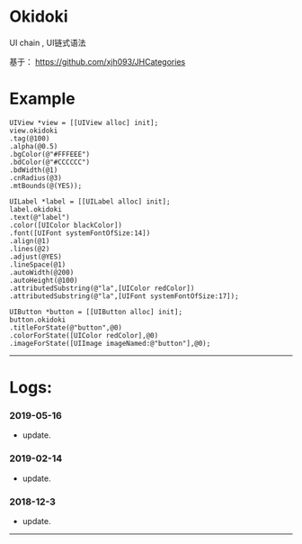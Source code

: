 # Okidoki
UI chain , UI链式语法

基于：
https://github.com/xjh093/JHCategories

# Example

```
UIView *view = [[UIView alloc] init];
view.okidoki
.tag(@100)
.alpha(@0.5)
.bgColor(@"#FFFEEE")
.bdColor(@"#CCCCCC")
.bdWidth(@1)
.cnRadius(@3)
.mtBounds(@(YES));

UILabel *label = [[UILabel alloc] init];
label.okidoki
.text(@"label")
.color([UIColor blackColor])
.font([UIFont systemFontOfSize:14])
.align(@1)
.lines(@2)
.adjust(@YES)
.lineSpace(@1)
.autoWidth(@200)
.autoHeight(@100)
.attributedSubstring(@"la",[UIColor redColor])
.attributedSubstring(@"la",[UIFont systemFontOfSize:17]);

UIButton *button = [[UIButton alloc] init];
button.okidoki
.titleForState(@"button",@0)
.colorForState([UIColor redColor],@0)
.imageForState([UIImage imageNamed:@"button"],@0);
```

---

# Logs:
### 2019-05-16
- update.

### 2019-02-14
- update.

### 2018-12-3
- update.

---
